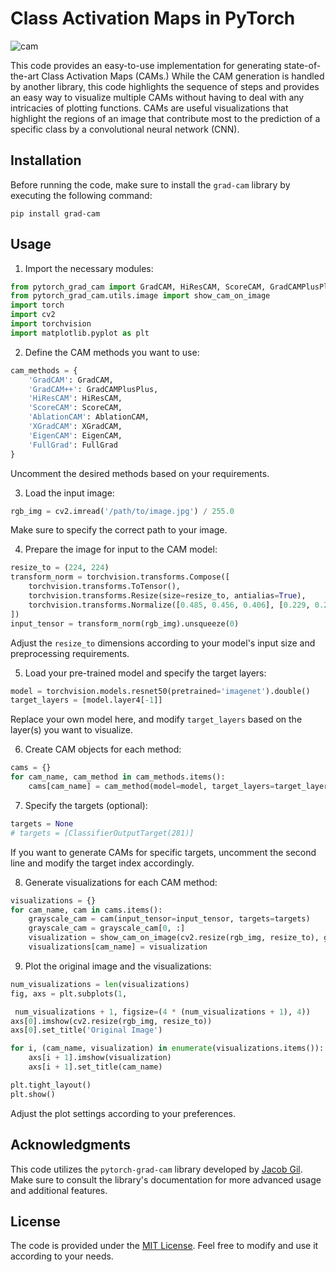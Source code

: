 # Class Activation Maps in PyTorch

![cam](https://github.com/jmayank23/ClassActivationMaps_PyTorch/assets/27727185/fbdfa22e-47dc-4c61-9c8d-960eab76f028)

This code provides an easy-to-use implementation for generating state-of-the-art Class Activation Maps (CAMs.) While the CAM generation is handled by another library, this code highlights the sequence of steps and provides an easy way to visualize multiple CAMs without having to deal with any intricacies of plotting functions. CAMs are useful visualizations that highlight the regions of an image that contribute most to the prediction of a specific class by a convolutional neural network (CNN).

## Installation

Before running the code, make sure to install the `grad-cam` library by executing the following command:

```
pip install grad-cam
```

## Usage

1. Import the necessary modules:

```python
from pytorch_grad_cam import GradCAM, HiResCAM, ScoreCAM, GradCAMPlusPlus, AblationCAM, XGradCAM, EigenCAM, FullGrad
from pytorch_grad_cam.utils.image import show_cam_on_image
import torch
import cv2
import torchvision
import matplotlib.pyplot as plt
```

2. Define the CAM methods you want to use:

```python
cam_methods = {
    'GradCAM': GradCAM,
    'GradCAM++': GradCAMPlusPlus,
    'HiResCAM': HiResCAM,
    'ScoreCAM': ScoreCAM,
    'AblationCAM': AblationCAM,
    'XGradCAM': XGradCAM,
    'EigenCAM': EigenCAM,
    'FullGrad': FullGrad
}
```

Uncomment the desired methods based on your requirements.

3. Load the input image:

```python
rgb_img = cv2.imread('/path/to/image.jpg') / 255.0
```

Make sure to specify the correct path to your image.

4. Prepare the image for input to the CAM model:

```python
resize_to = (224, 224)
transform_norm = torchvision.transforms.Compose([
    torchvision.transforms.ToTensor(),
    torchvision.transforms.Resize(size=resize_to, antialias=True),
    torchvision.transforms.Normalize([0.485, 0.456, 0.406], [0.229, 0.224, 0.225])
])
input_tensor = transform_norm(rgb_img).unsqueeze(0)
```

Adjust the `resize_to` dimensions according to your model's input size and preprocessing requirements.

5. Load your pre-trained model and specify the target layers:

```python
model = torchvision.models.resnet50(pretrained='imagenet').double()
target_layers = [model.layer4[-1]]
```

Replace your own model here, and modify `target_layers` based on the layer(s) you want to visualize.

6. Create CAM objects for each method:

```python
cams = {}
for cam_name, cam_method in cam_methods.items():
    cams[cam_name] = cam_method(model=model, target_layers=target_layers, use_cuda=torch.cuda.is_available())
```

7. Specify the targets (optional):

```python
targets = None
# targets = [ClassifierOutputTarget(281)]
```

If you want to generate CAMs for specific targets, uncomment the second line and modify the target index accordingly.

8. Generate visualizations for each CAM method:

```python
visualizations = {}
for cam_name, cam in cams.items():
    grayscale_cam = cam(input_tensor=input_tensor, targets=targets)
    grayscale_cam = grayscale_cam[0, :]
    visualization = show_cam_on_image(cv2.resize(rgb_img, resize_to), grayscale_cam, use_rgb=True)
    visualizations[cam_name] = visualization
```

9. Plot the original image and the visualizations:

```python
num_visualizations = len(visualizations)
fig, axs = plt.subplots(1,

 num_visualizations + 1, figsize=(4 * (num_visualizations + 1), 4))
axs[0].imshow(cv2.resize(rgb_img, resize_to))
axs[0].set_title('Original Image')

for i, (cam_name, visualization) in enumerate(visualizations.items()):
    axs[i + 1].imshow(visualization)
    axs[i + 1].set_title(cam_name)

plt.tight_layout()
plt.show()
```

Adjust the plot settings according to your preferences.

## Acknowledgments

This code utilizes the `pytorch-grad-cam` library developed by [Jacob Gil](https://github.com/jacobgil/pytorch-grad-cam). Make sure to consult the library's documentation for more advanced usage and additional features.

## License

The code is provided under the [MIT License](https://opensource.org/licenses/MIT). Feel free to modify and use it according to your needs.
